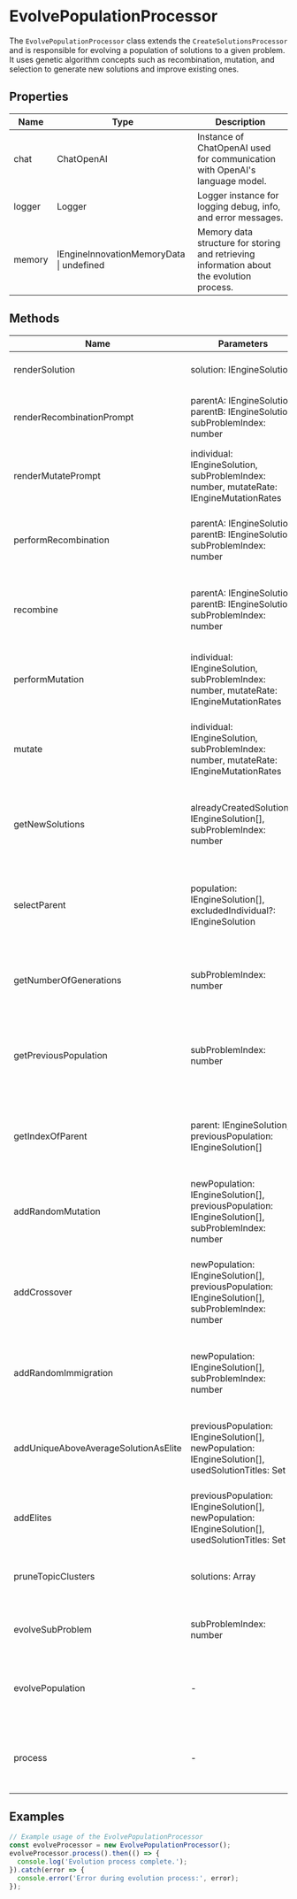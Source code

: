 # EvolvePopulationProcessor

The `EvolvePopulationProcessor` class extends the `CreateSolutionsProcessor` and is responsible for evolving a population of solutions to a given problem. It uses genetic algorithm concepts such as recombination, mutation, and selection to generate new solutions and improve existing ones.

## Properties

| Name          | Type                                      | Description               |
|---------------|-------------------------------------------|---------------------------|
| chat          | ChatOpenAI                                | Instance of ChatOpenAI used for communication with OpenAI's language model. |
| logger        | Logger                                    | Logger instance for logging debug, info, and error messages. |
| memory        | IEngineInnovationMemoryData \| undefined  | Memory data structure for storing and retrieving information about the evolution process. |

## Methods

| Name                        | Parameters                                                                 | Return Type            | Description                                                                 |
|-----------------------------|----------------------------------------------------------------------------|------------------------|-----------------------------------------------------------------------------|
| renderSolution              | solution: IEngineSolution                                                  | string                 | Renders a solution as a JSON string.                                        |
| renderRecombinationPrompt   | parentA: IEngineSolution, parentB: IEngineSolution, subProblemIndex: number | Array<SystemMessage \| HumanMessage> | Generates the prompt for recombining two parent solutions.                  |
| renderMutatePrompt          | individual: IEngineSolution, subProblemIndex: number, mutateRate: IEngineMutationRates | Array<SystemMessage \| HumanMessage> | Generates the prompt for mutating a solution.                               |
| performRecombination        | parentA: IEngineSolution, parentB: IEngineSolution, subProblemIndex: number | Promise<IEngineSolution> | Performs the recombination of two parent solutions to create an offspring.  |
| recombine                   | parentA: IEngineSolution, parentB: IEngineSolution, subProblemIndex: number | Promise<IEngineSolution> | Initiates the recombination process and returns the resulting offspring.    |
| performMutation             | individual: IEngineSolution, subProblemIndex: number, mutateRate: IEngineMutationRates | Promise<IEngineSolution> | Performs mutation on a solution based on the given mutation rate.           |
| mutate                      | individual: IEngineSolution, subProblemIndex: number, mutateRate: IEngineMutationRates | Promise<IEngineSolution> | Initiates the mutation process and returns the mutated solution.            |
| getNewSolutions             | alreadyCreatedSolutions: IEngineSolution[], subProblemIndex: number         | Promise<IEngineSolution[]> | Generates new solutions based on the current context and existing solutions. |
| selectParent                | population: IEngineSolution[], excludedIndividual?: IEngineSolution         | IEngineSolution        | Selects a parent solution from the population for recombination or mutation. |
| getNumberOfGenerations      | subProblemIndex: number                                                    | number                 | Retrieves the number of generations for a given sub-problem index.          |
| getPreviousPopulation       | subProblemIndex: number                                                    | IEngineSolution[]      | Retrieves the previous population of solutions for a given sub-problem index. |
| getIndexOfParent            | parent: IEngineSolution, previousPopulation: IEngineSolution[]             | number \| undefined    | Finds the index of a parent solution within the previous population.        |
| addRandomMutation           | newPopulation: IEngineSolution[], previousPopulation: IEngineSolution[], subProblemIndex: number | Promise<void>          | Adds random mutations to the new population.                                |
| addCrossover                | newPopulation: IEngineSolution[], previousPopulation: IEngineSolution[], subProblemIndex: number | Promise<void>          | Adds offspring to the new population through crossover of parent solutions. |
| addRandomImmigration        | newPopulation: IEngineSolution[], subProblemIndex: number                  | Promise<void>          | Adds new random solutions to the population through immigration.            |
| addUniqueAboveAverageSolutionAsElite | previousPopulation: IEngineSolution[], newPopulation: IEngineSolution[], usedSolutionTitles: Set<string> | void                 | Adds unique above-average solutions as elite members to the new population. |
| addElites                   | previousPopulation: IEngineSolution[], newPopulation: IEngineSolution[], usedSolutionTitles: Set<string> | void                 | Adds elite solutions to the new population.                                 |
| pruneTopicClusters          | solutions: Array<IEngineSolution>                                          | Array<IEngineSolution> | Prunes the solutions based on topic clusters and quality.                   |
| evolveSubProblem            | subProblemIndex: number                                                    | Promise<void>          | Evolves the population for a specific sub-problem.                          |
| evolvePopulation            | -                                                                          | Promise<void>          | Evolves the entire population across all sub-problems.                      |
| process                     | -                                                                          | Promise<void>          | Main process method that orchestrates the evolution of the population.      |

## Examples

```typescript
// Example usage of the EvolvePopulationProcessor
const evolveProcessor = new EvolvePopulationProcessor();
evolveProcessor.process().then(() => {
  console.log('Evolution process complete.');
}).catch(error => {
  console.error('Error during evolution process:', error);
});
```